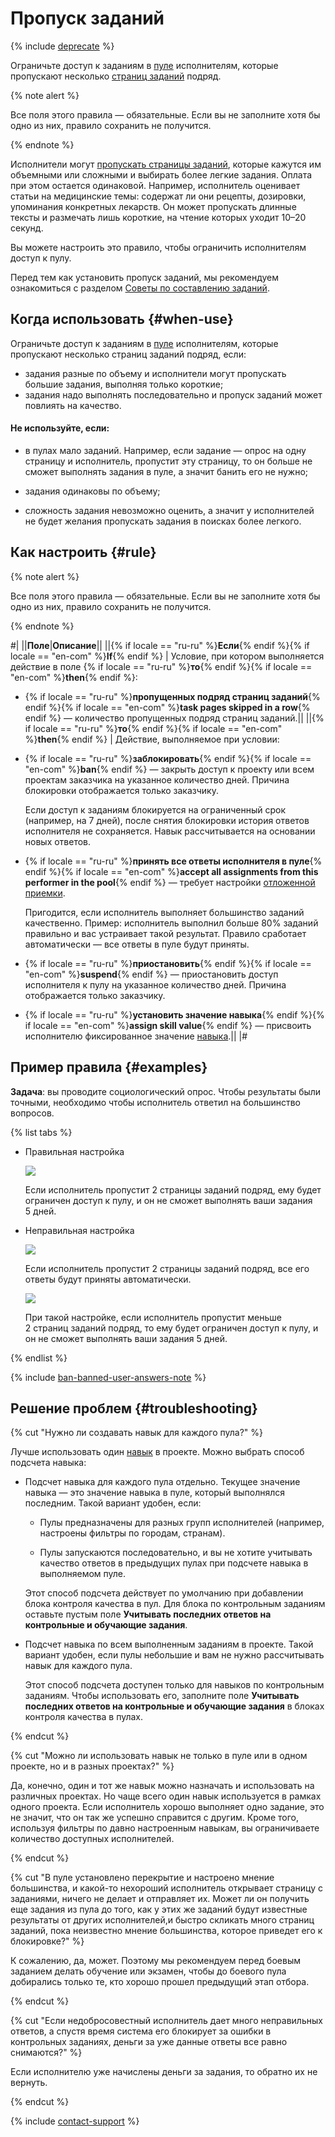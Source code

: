 # Пропуск заданий

{% include [deprecate](../../_includes/deprecate.md) %}

Ограничьте доступ к заданиям в [пуле](../../glossary.md#pool) исполнителям, которые пропускают несколько [страниц заданий](../../glossary.md#task-suite) подряд.

{% note alert %}

Все поля этого правила — обязательные. Если вы не заполните хотя бы одно из них, правило сохранить не получится.

{% endnote %}

Исполнители могут [пропускать страницы заданий](pool_statistic-pool.md#skipped-tasks), которые кажутся им объемными или сложными и выбирать более легкие задания. Оплата при этом остается одинаковой. Например, исполнитель оценивает статьи на медицинские темы: содержат ли они рецепты, дозировки, упоминания конкретных лекарств. Он может пропускать длинные тексты и размечать лишь короткие, на чтение которых уходит 10–20 секунд.

Вы можете настроить это правило, чтобы ограничить исполнителям доступ к пулу.

Перед тем как установить пропуск заданий, мы рекомендуем ознакомиться с разделом [Советы по составлению заданий](faq.md).

## Когда использовать {#when-use}

Ограничьте доступ к заданиям в [пуле](../../glossary.md#pool) исполнителям, которые пропускают несколько страниц заданий подряд, если:

- задания разные по объему и исполнители могут пропускать большие задания, выполняя только короткие;
- задания надо выполнять последовательно и пропуск заданий может повлиять на качество.

#### Не используйте, если:

- в пулах мало заданий. Например, если задание — опрос на одну страницу и исполнитель, пропустит эту страницу, то он больше не сможет выполнять задания в пуле, а значит банить его не нужно;

- задания одинаковы по объему;

- сложность задания невозможно оценить, а значит у исполнителей не будет желания пропускать задания в поисках более легкого.

## Как настроить {#rule}

{% note alert %}

Все поля этого правила — обязательные. Если вы не заполните хотя бы одно из них, правило сохранить не получится.

{% endnote %}

#|
||**Поле**|**Описание**||
||{% if locale == "ru-ru" %}**Если**{% endif %}{% if locale == "en-com" %}**If**{% endif %} | Условие, при котором выполняется действие в поле {% if locale == "ru-ru" %}**то**{% endif %}{% if locale == "en-com" %}**then**{% endif %}:

- {% if locale == "ru-ru" %}**пропущенных подряд страниц заданий**{% endif %}{% if locale == "en-com" %}**task pages skipped in a row**{% endif %} — количество пропущенных подряд страниц заданий.||
||{% if locale == "ru-ru" %}**то**{% endif %}{% if locale == "en-com" %}**then**{% endif %} | Действие, выполняемое при условии:

- {% if locale == "ru-ru" %}**заблокировать**{% endif %}{% if locale == "en-com" %}**ban**{% endif %} — закрыть доступ к проекту или всем проектам заказчика на указанное количество дней. Причина блокировки отображается только заказчику.

    Если доступ к заданиям блокируется на ограниченный срок (например, на 7 дней), после снятия блокировки история ответов исполнителя не сохраняется. Навык рассчитывается на основании новых ответов.

- {% if locale == "ru-ru" %}**принять все ответы исполнителя в пуле**{% endif %}{% if locale == "en-com" %}**accept all assignments from this performer in the pool**{% endif %} — требует настройки [отложенной приемки](offline-accept.md).

    Пригодится, если исполнитель выполняет большинство заданий качественно. Пример: исполнитель выполнил больше 80% заданий правильно и вас устраивает такой результат. Правило сработает автоматически — все ответы в пуле будут приняты.

- {% if locale == "ru-ru" %}**приостановить**{% endif %}{% if locale == "en-com" %}**suspend**{% endif %} — приостановить доступ исполнителя к пулу на указанное количество дней. Причина отображается только заказчику.

- {% if locale == "ru-ru" %}**установить значение навыка**{% endif %}{% if locale == "en-com" %}**assign skill value**{% endif %} — присвоить исполнителю фиксированное значение [навыка](nav.md).||
|#

## Пример правила {#examples}

**Задача**: вы проводите социологический опрос. Чтобы результаты были точными, необходимо чтобы исполнитель ответил на большинство вопросов.

{% list tabs %}

- Правильная настройка

  ![](../_images/control-rules/skipped-assignments/qcr-skipped_assignments_example1.png)

  Если исполнитель пропустит 2 страницы заданий подряд, ему будет ограничен доступ к пулу, и он не сможет выполнять ваши задания 5 дней.

- Неправильная настройка

  ![](../_images/control-rules/skipped-assignments/qcr-skipped_assignments_example3.png)

  Если исполнитель пропустит 2 страницы заданий подряд, все его ответы будут приняты автоматически.

  ![](../_images/control-rules/skipped-assignments/qcr-skipped_assignments_example4.png)

  При такой настройке, если исполнитель пропустит меньше 2 страниц заданий подряд, то ему будет ограничен доступ к пулу, и он не сможет выполнять ваши задания 5 дней.

{% endlist %}

{% include [ban-banned-user-answers-note](../_includes/concepts/ban/id-ban/banned-user-answers-note.md) %}

## Решение проблем {#troubleshooting}

{% cut "Нужно ли создавать навык для каждого пула?" %}

Лучше использовать один [навык](../../glossary.md#skill) в проекте. Можно выбрать способ подсчета навыка:

- Подсчет навыка для каждого пула отдельно. Текущее значение навыка — это значение навыка в пуле, который выполнялся последним. Такой вариант удобен, если:

    - Пулы предназначены для разных групп исполнителей (например, настроены фильтры по городам, странам).

    - Пулы запускаются последовательно, и вы не хотите учитывать качество ответов в предыдущих пулах при подсчете навыка в выполняемом пуле.

    Этот способ подсчета действует по умолчанию при добавлении блока контроля качества в пул. Для блока по контрольным заданиям оставьте пустым поле **Учитывать последних ответов на контрольные и обучающие задания**.

- Подсчет навыка по всем выполненным заданиям в проекте. Такой вариант удобен, если пулы небольшие и вам не нужно рассчитывать навык для каждого пула.

    Этот способ подсчета доступен только для навыков по контрольным заданиям. Чтобы использовать его, заполните поле **Учитывать последних ответов на контрольные и обучающие задания** в блоках контроля качества в пулах.

{% endcut %}

{% cut "Можно ли использовать навык не только в пуле или в одном проекте, но и в разных проектах?" %}

Да, конечно, один и тот же навык можно назначать и использовать на различных проектах. Но чаще всего один навык используется в рамках одного проекта. Если исполнитель хорошо выполняет одно задание, это не значит, что он так же успешно справится с другим. Кроме того, используя фильтры по давно настроенным навыкам, вы ограничиваете количество доступных исполнителей.

{% endcut %}

{% cut "В пуле установлено перекрытие и настроено мнение большинства, и какой-то нехороший исполнитель открывает страницу с заданиями, ничего не делает и отправляет их. Может ли он получить еще задания из пула до того, как у этих же заданий будут известные результаты от других исполнителей,и быстро скликать много страниц заданий, пока неизвестно мнение большинства, которое приведет его к блокировке?" %}

К сожалению, да, может. Поэтому мы рекомендуем перед боевым заданием делать обучение или экзамен, чтобы до боевого пула добирались только те, кто хорошо прошел предыдущий этап отбора.

{% endcut %}

{% cut "Если недобросовестный исполнитель дает много неправильных ответов, а спустя время система его блокирует за ошибки в контрольных заданиях, деньги за уже данные ответы все равно снимаются?" %}

Если исполнителю уже начислены деньги за задания, то обратно их не вернуть.

{% endcut %}

{% include [contact-support](../_includes/contact-support-help.md) %}